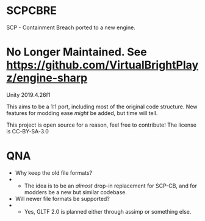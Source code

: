 # SCPCBRE
SCP - Containment Breach ported to a new engine.

# No Longer Maintained. See https://github.com/VirtualBrightPlayz/engine-sharp

Unity 2019.4.26f1

This aims to be a 1:1 port, including most of the original code structure. New features for modding ease *might* be added, but time will tell.

This project is open source for a reason, feel free to contribute! The license is CC-BY-SA-3.0

# QNA

- Why keep the old file formats?
- - The idea is to be an *almost* drop-in replacement for SCP-CB, and for modders be a new but similar codebase.
- Will newer file formats be supported?
- - Yes, GLTF 2.0 is planned either through assimp or something else.
